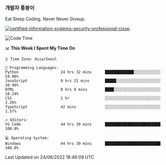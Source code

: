 ### 개발자 통붕이
Eat Sleep Coding.
Never Never Giveup.

[![certified-information-systems-security-professional-cissp](https://user-images.githubusercontent.com/44606727/157613689-acd84ec6-5f8f-4e79-89d9-a8d51f033634.png)](https://www.credly.com/badges/f394a010-85a0-450b-9136-8043af01d71c/public_url)

<!--START_SECTION:waka-->
![Code Time](http://img.shields.io/badge/Code%20Time-0%20secs-blue)

📊 **This Week I Spent My Time On** 

```text
⌚︎ Time Zone: Asia/Seoul

💬 Programming Languages: 
Python                   24 hrs 32 mins      █████████████░░░░░░░░░░░░   54.96% 
JavaScript               9 hrs 21 mins       █████░░░░░░░░░░░░░░░░░░░░   20.96% 
HTML                     8 hrs 8 mins        ████░░░░░░░░░░░░░░░░░░░░░   18.24% 
CSS                      1 hr                ░░░░░░░░░░░░░░░░░░░░░░░░░   2.26% 
TypeScript               42 mins             ░░░░░░░░░░░░░░░░░░░░░░░░░   1.57%

🔥 Editors: 
VS Code                  44 hrs 39 mins      █████████████████████████   100.0%

💻 Operating System: 
Windows                  44 hrs 39 mins      █████████████████████████   100.0%

```


 Last Updated on 24/06/2022 18:46:09 UTC
<!--END_SECTION:waka-->
